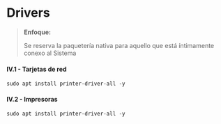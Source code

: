 # Drivers

> **Enfoque:**
> <p> <p>
>  
> Se reserva la paquetería nativa para aquello que está íntimamente conexo al Sistema


#### IV.1 - Tarjetas de red 

~~~
sudo apt install printer-driver-all -y
~~~


#### IV.2 - Impresoras 

~~~
sudo apt install printer-driver-all -y
~~~
